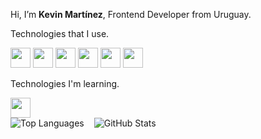 <div>
  <p>Hi, I’m <b>Kevin Martínez</b>, Frontend Developer from Uruguay.</p>
  <div>
    <div>
      <p>Technologies that I use.</p>
      <img style="width: 2rem;" src="https://img.icons8.com/?size=100&id=20909&format=png&color=000000"/>
      <img style="width: 2rem;" src="https://img.icons8.com/?size=100&id=21278&format=png&color=000000"/>
      <img style="width: 2rem;" src="https://img.icons8.com/?size=100&id=108784&format=png&color=000000"/>
      <img style="width: 2rem;" src="https://img.icons8.com/?size=100&id=SrDTEN0d3OPH&format=png&color=000000"/>
      <img style="width: 2rem;" src="https://img.icons8.com/?size=100&id=4PiNHtUJVbLs&format=png&color=000000"/>
      <img style="width: 2rem;" src="https://img.icons8.com/?size=100&id=PndQWK6M1Hjo&format=png&color=000000"/>
    </div>
    <div>
      <p>Technologies I'm learning.</p>
      <img style="width: 2rem;" src="https://img.icons8.com/?size=100&id=asWSSTBrDlTW&format=png&color=000000"/>
    </div>
  </div>
  <div style="display: flex; gap: 1rem;">
    <img src="https://github-readme-stats.vercel.app/api/top-langs/?username=kevin-mz&layout=compact&bg_color=001d29&title_color=02b3ff&text_color=ffffff" alt="Top Languages"/>
    <img src="https://github-readme-stats.vercel.app/api?username=kevin-mz&show_icons=true&bg_color=001d29&title_color=02b3ff&text_color=ffffff" alt="GitHub Stats"/>
  </div>
</div>